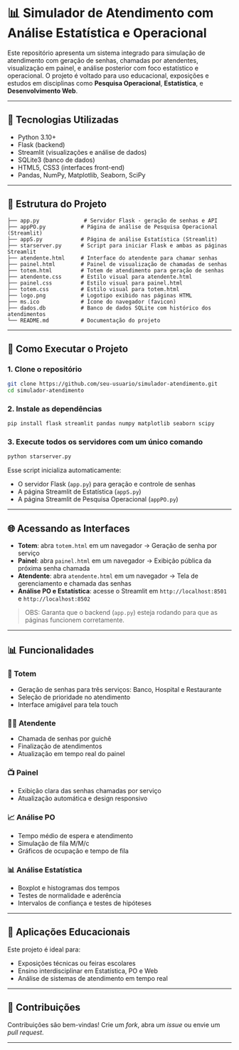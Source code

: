 
# 📊 Simulador de Atendimento com Análise Estatística e Operacional

Este repositório apresenta um sistema integrado para simulação de atendimento com geração de senhas, chamadas por atendentes, visualização em painel, e análise posterior com foco estatístico e operacional. O projeto é voltado para uso educacional, exposições e estudos em disciplinas como **Pesquisa Operacional**, **Estatística**, e **Desenvolvimento Web**.

---

## 🔧 Tecnologias Utilizadas

- Python 3.10+
- Flask (backend)
- Streamlit (visualizações e análise de dados)
- SQLite3 (banco de dados)
- HTML5, CSS3 (interfaces front-end)
- Pandas, NumPy, Matplotlib, Seaborn, SciPy

---

## 📁 Estrutura do Projeto

```
├── app.py              # Servidor Flask - geração de senhas e API
├── appPO.py           # Página de análise de Pesquisa Operacional (Streamlit)
├── appS.py            # Página de análise Estatística (Streamlit)
├── starserver.py      # Script para iniciar Flask e ambas as páginas Streamlit
├── atendente.html     # Interface do atendente para chamar senhas
├── painel.html        # Painel de visualização de chamadas de senhas
├── totem.html         # Totem de atendimento para geração de senhas
├── atendente.css      # Estilo visual para atendente.html
├── painel.css         # Estilo visual para painel.html
├── totem.css          # Estilo visual para totem.html
├── logo.png           # Logotipo exibido nas páginas HTML
├── ms.ico             # Ícone do navegador (favicon)
├── dados.db           # Banco de dados SQLite com histórico dos atendimentos
└── README.md          # Documentação do projeto
```

---

## 🚀 Como Executar o Projeto

### 1. Clone o repositório

```bash
git clone https://github.com/seu-usuario/simulador-atendimento.git
cd simulador-atendimento
```

### 2. Instale as dependências

```bash
pip install flask streamlit pandas numpy matplotlib seaborn scipy
```

### 3. Execute todos os servidores com um único comando

```bash
python starserver.py
```

Esse script inicializa automaticamente:
- O servidor Flask (`app.py`) para geração e controle de senhas
- A página Streamlit de Estatística (`appS.py`)
- A página Streamlit de Pesquisa Operacional (`appPO.py`)

---

## 🌐 Acessando as Interfaces

- **Totem**: abra `totem.html` em um navegador → Geração de senha por serviço
- **Painel**: abra `painel.html` em um navegador → Exibição pública da próxima senha chamada
- **Atendente**: abra `atendente.html` em um navegador → Tela de gerenciamento e chamada das senhas
- **Análise PO e Estatística**: acesse o Streamlit em `http://localhost:8501` e `http://localhost:8502`

> OBS: Garanta que o backend (`app.py`) esteja rodando para que as páginas funcionem corretamente.

---

## 📊 Funcionalidades

### 🔘 Totem

- Geração de senhas para três serviços: Banco, Hospital e Restaurante
- Seleção de prioridade no atendimento
- Interface amigável para tela touch

### 👩‍💼 Atendente

- Chamada de senhas por guichê
- Finalização de atendimentos
- Atualização em tempo real do painel

### 📺 Painel

- Exibição clara das senhas chamadas por serviço
- Atualização automática e design responsivo

### 📈 Análise PO

- Tempo médio de espera e atendimento
- Simulação de fila M/M/c
- Gráficos de ocupação e tempo de fila

### 📊 Análise Estatística

- Boxplot e histogramas dos tempos
- Testes de normalidade e aderência
- Intervalos de confiança e testes de hipóteses

---

## 🧠 Aplicações Educacionais

Este projeto é ideal para:

- Exposições técnicas ou feiras escolares
- Ensino interdisciplinar em Estatística, PO e Web
- Análise de sistemas de atendimento em tempo real

---

## 🙋 Contribuições

Contribuições são bem-vindas! Crie um _fork_, abra um _issue_ ou envie um _pull request_.

---

